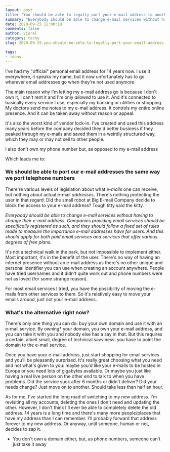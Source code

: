 ```yaml
---
layout: post
title: "You should be able to legally port your e-mail address to another service"
summary: "Everybody should be able to change e-mail services without having to change their e-mail address. Companies providing email services should be specifically registered as such, and they should follow a fixed set of rules made to measure the importance e-mail addresses have for users." 
date: 2020-09-25 12:00:18
comments: false
author: Viorel
category: techy
slug: 2020-09-25-you-should-be-able-to-legally-port-your-email-address

tags:
- ideas
---
```


I've had my "official" personal email address for 14 years now. I use it everywhere, it speaks my name, but it now unfortunately has to go wherever email addresses go when they're not used anymore.

The main reason why I'm letting my e-mail address go is because I don't own it, I can't rent it and I'm only *allowed* to use it. And it's connected to basically every service I use, especially my banking or utilities or shopping. My doctors send me notes to my e-mail address. It controls my entire online presence. And it can be taken away without reason or appeal. 

It's also the worst kind of vendor lock-in. I've created and used this address many years before the company decided they'd better business if they peaked through my e-mails and saved them in a weirdly structured way, which they may or may not sell to other people.

I also don't own my phone number but, as opposed to my e-mail address

Which leads me to:

### We should be able to port our e-mail addresses the same way we port telephone numbers
There're various levels of legislation about what *e-mails* one can receive, but nothing about actual e-mail *addresses*. There's nothing protecting the user in that regard. Did the small robot at Big E-mail Company decide to block the access to your e-mail address? Tough titty said the kitty.

*Everybody should be able to change e-mail services without having to change their e-mail address. Companies providing email services should be specifically registered as such, and they should follow a fixed set of rules made to measure the importance e-mail addresses have for users. And this should apply for both paid email services and services that offer various degrees of free plans.*

It's not a technical walk in the park, but not impossible to implement either. Most important, it's in the benefit of the user. There's no way of having an internet presence without an e-mail address as there's no other unique and personal identifier you can use when creating an account anywhere. People have tried usernames and it didn't quite work out and phone numbers were not as loved (for some strange reason).

For most email services I tried, you have the possibility of moving the e-mails from other services to them. So it's relatively easy to move your emails around, just not your e-mail address.

### What's the alternative right now?
There's only one thing you can do: buy your own domain and use it with an e-mail service. By owning* your domain, you own your e-mail address, and you can take it with you and nobody else has a say in that. But this requires a certain, albeit small, degree of technical savviness: you have to point the domain to the e-mail service.

Once you have your e-mail address, just start shopping for email services and you'll be pleasantly surprised. It's really great choosing what you need and not what's given to you: maybe you'd like your e-mails to be hosted in Europe or you need lots of gigabytes available. Or maybe you just like having a real live person on the other end to talk to when you have problems. Did the service suck after 6 months or didn't deliver? Did your needs change? Just move on to another. Should take less than half an hour.

As for me, I've started the long road of switching to my new address. I'm revisiting all my accounts, deleting the ones I don't need and updating the other. However, I don't think I'll ever be able to completely delete the old address. 14 years is a long time and there's many more people/places that have my address than I can remember. I'll probably forward that address forever to my new address. Or anyway, until someone, human or not, decides to zap it. 

* You don't own a domain either, but, as phone numbers, someone can't just take it away
